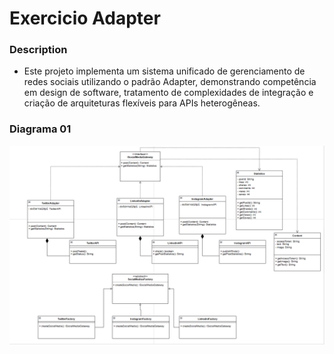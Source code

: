 # Exercicio Adapter

### Description

- Este projeto implementa um sistema unificado de gerenciamento de redes sociais utilizando o padrão Adapter, demonstrando competência em design de software, tratamento de complexidades de integração e criação de arquiteturas flexíveis para APIs heterogêneas.

### Diagrama 01 

![Diagrama01](https://github.com/gustavosacoman/ApiIntegrationDesigPattern/blob/main/assets/Diagrama%20de%20classes.png)
